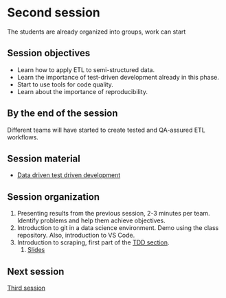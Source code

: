 # Second session

The students are already organized into groups, work can start

## Session objectives

* Learn how to apply ETL to semi-structured data.
* Learn the importance of test-driven development already in this phase.
* Start to use tools for code quality.
* Learn about the importance of reproducibility.

## By the end of the session

Different teams will have started to create tested and QA-assured ETL workflows.

## Session material

* [Data driven test driven development](https://jj.github.io/nova-mlops/03.TDD)

## Session organization

1. Presenting results from the previous session, 2-3 minutes per team. Identify
   problems and help them achieve objectives.
2. Introduction to git in a data science environment. Demo using the
   class repository. Also, introduction to VS Code.
3. Introduction to scraping, first part of the  [TDD section](../text/03.TDD.md).
   1. [Slides](https://jj.github.io/nova-mlops/preso/02.html/)

## Next session

[Third session](03.md)
